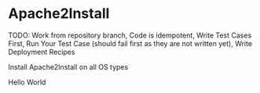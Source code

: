 # Apache2Install

TODO: 
Work from repository branch,
Code is idempotent, 
Write Test Cases First, 
Run Your Test Case (should fail first as they are not written yet), 
Write Deployment Recipes

Install Apache2Install on all OS types

Hello World